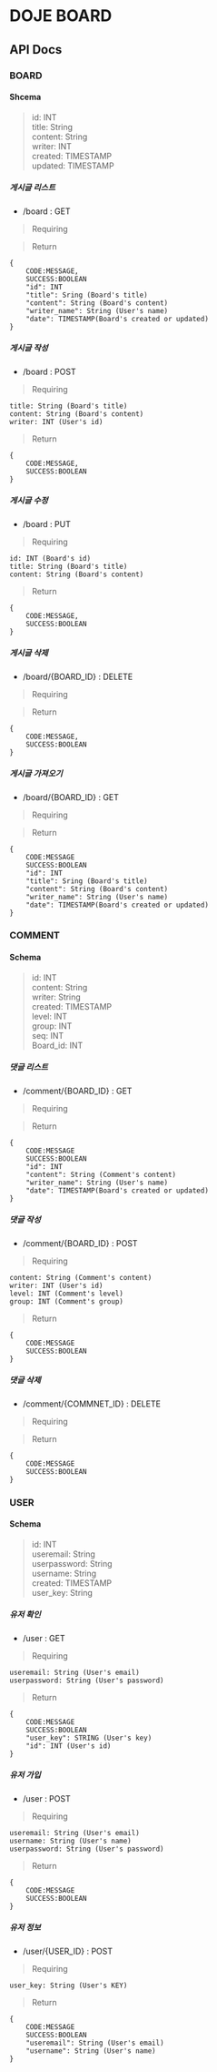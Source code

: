 # DOJE BOARD


## API Docs 

### BOARD

#### Shcema
> id: INT <br>
> title: String <br>
> content: String <br>
> writer: INT <br>
> created: TIMESTAMP <br>
> updated: TIMESTAMP


##### 게시글 리스트
* /board : GET

> Requiring
   

> Return

	{
		CODE:MESSAGE,
		SUCCESS:BOOLEAN
		"id": INT
		"title": Sring (Board's title)
		"content": String (Board's content)
		"writer_name": String (User's name)
		"date": TIMESTAMP(Board's created or updated)
	}

##### 게시글 작성
* /board : POST

> Requiring
   
	title: String (Board's title)
	content: String (Board's content)
	writer: INT (User's id)

> Return

	{
		CODE:MESSAGE,
		SUCCESS:BOOLEAN
	}


##### 게시글 수정
* /board : PUT

> Requiring
   
	id: INT (Board's id)
	title: String (Board's title)
	content: String (Board's content)

> Return

	{
		CODE:MESSAGE,
		SUCCESS:BOOLEAN
	}


##### 게시글 삭제
* /board/{BOARD_ID} : DELETE

> Requiring

> Return

	{
		CODE:MESSAGE,
		SUCCESS:BOOLEAN
	}


##### 게시글 가져오기
* /board/{BOARD_ID} : GET

> Requiring
	
> Return

	{
		CODE:MESSAGE
		SUCCESS:BOOLEAN
		"id": INT
		"title": Sring (Board's title)
		"content": String (Board's content)
		"writer_name": String (User's name)
		"date": TIMESTAMP(Board's created or updated)
	}


### COMMENT

#### Schema
> id: INT <br>
> content: String <br>
> writer: String <br>
> created: TIMESTAMP <br>
> level: INT <br>
> group: INT <br>
> seq: INT <br>
> Board_id: INT <br>

##### 댓글 리스트
* /comment/{BOARD_ID} : GET

> Requiring
	
> Return

	{
		CODE:MESSAGE
		SUCCESS:BOOLEAN
		"id": INT
		"content": String (Comment's content)
		"writer_name": String (User's name)
		"date": TIMESTAMP(Board's created or updated)
	}

##### 댓글 작성
* /comment/{BOARD_ID} : POST


> Requiring

	content: String (Comment's content)
	writer: INT (User's id)
	level: INT (Comment's level)
	group: INT (Comment's group)

> Return

	{
		CODE:MESSAGE
		SUCCESS:BOOLEAN
	}

##### 댓글 삭제
* /comment/{COMMNET_ID} : DELETE

> Requiring
	
> Return

	{
		CODE:MESSAGE
		SUCCESS:BOOLEAN
	}

### USER 

#### Schema
> id: INT <br>
> useremail:  String <br>
> userpassword: String <br>
> username: String <br>
> created: TIMESTAMP <br>
> user_key: String <br>

##### 유저 확인
* /user : GET

> Requiring

	useremail: String (User's email)
	userpassword: String (User's password)

> Return

	{
		CODE:MESSAGE
		SUCCESS:BOOLEAN
		"user_key": STRING (User's key)
		"id": INT (User's id)
	}

##### 유저 가입
* /user : POST

> Requiring

	useremail: String (User's email)
	username: String (User's name)
	userpassword: String (User's password)

> Return

	{
		CODE:MESSAGE
		SUCCESS:BOOLEAN
	}


##### 유저 정보
* /user/{USER_ID} : POST

> Requiring

	user_key: String (User's KEY)
	

> Return

	{
		CODE:MESSAGE
		SUCCESS:BOOLEAN
		"useremail": String (User's email)
		"username": String (User's name)
	}
